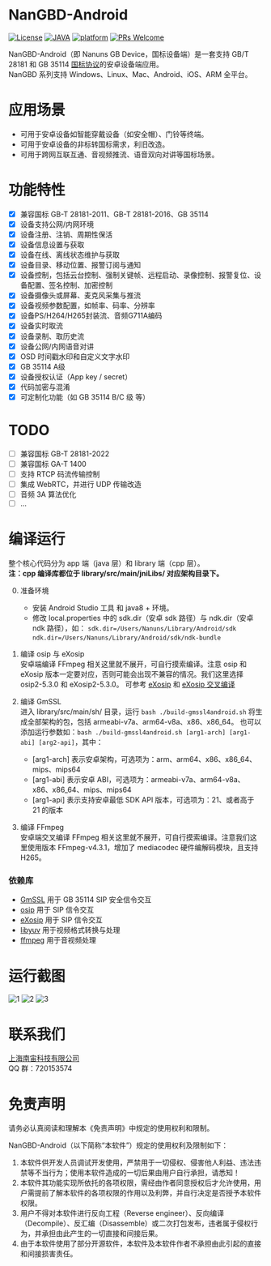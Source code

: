 # NanGBD-Android

[![License](https://img.shields.io/badge/License-Apache%202.0-blue.svg)](https://github.com/nanguantong/NanGBD-Android/blob/main/LICENSE)
[![JAVA](https://img.shields.io/badge/language-java%20|%20cpp-red.svg)](https://en.cppreference.com/)
[![platform](https://img.shields.io/badge/platform-android%20-green.svg)](https://github.com/nanguantong/NanGBD-Android)
[![PRs Welcome](https://img.shields.io/badge/PRs-welcome-yellow.svg)](https://github.com/nanguantong/NanGBD-Android/pulls)

NanGBD-Android（即 Nanuns GB Device，国标设备端）是一套支持 GB/T 28181 和 GB 35114 [国标协议](https://github.com/nanguantong/GB-Doc)的安卓设备端应用。  
NanGBD 系列支持 Windows、Linux、Mac、Android、iOS、ARM 全平台。


# 应用场景

* 可用于安卓设备如智能穿戴设备（如安全帽）、门铃等终端。
* 可用于安卓设备的非标转国标需求，利旧改造。
* 可用于跨网互联互通、音视频推流、语音双向对讲等国标场景。

# 功能特性

- [X]  兼容国标 GB-T 28181-2011、GB-T 28181-2016、GB 35114
- [X]  设备支持公网/内网环境
- [X]  设备注册、注销、周期性保活
- [X]  设备信息设置与获取
- [X]  设备在线、离线状态维护与获取
- [X]  设备目录、移动位置、报警订阅与通知
- [X]  设备控制，包括云台控制、强制关键帧、远程启动、录像控制、报警复位、设备配置、签名控制、加密控制
- [X]  设备摄像头或屏幕、麦克风采集与推流
- [X]  设备视频参数配置，如帧率、码率、分辨率
- [X]  设备PS/H264/H265封装流、音频G711A编码
- [X]  设备实时取流
- [X]  设备录制、取历史流
- [X]  设备公网/内网语音对讲
- [X]  OSD 时间戳水印和自定义文字水印
- [X]  GB 35114 A级
- [X]  设备授权认证（App key / secret）
- [X]  代码加密与混淆
- [X]  可定制化功能（如 GB 35114 B/C 级 等）

# TODO

- [ ]  兼容国标 GB-T 28181-2022
- [ ]  兼容国标 GA-T 1400
- [ ]  支持 RTCP 码流传输控制
- [ ]  集成 WebRTC，并进行 UDP 传输改造
- [ ]  音频 3A 算法优化
- [ ]  ...

# 编译运行

整个核心代码分为 app 端（java 层）和 library 端（cpp 层）。  
**注：cpp 编译库都位于 library/src/main/jniLibs/ 对应架构目录下。**

0. 准备环境
   * 安装 Android Studio 工具 和 java8 + 环境。
   * 修改 local.properties 中的 sdk.dir（安卓 sdk 路径）与 ndk.dir（安卓 ndk 路径），如：
     `sdk.dir=/Users/Nanuns/Library/Android/sdk`  
     `ndk.dir=/Users/Nanuns/Library/Android/sdk/ndk-bundle`


1. 编译 osip 与 eXosip  
   安卓端编译 FFmpeg 相关这里就不展开，可自行摸索编译。注意 osip 和 eXosip 版本一定要对应，否则可能会出现不兼容的情况。我们这里选择 osip2-5.3.0 和 eXosip2-5.3.0。
   可参考 [eXosip](https://github.com/xueqing/exosip) 和 [eXosip 交叉编译](https://blog.csdn.net/zhuyunier/article/details/79085345)


2. 编译 GmSSL  
   进入 library/src/main/sh/ 目录，运行 `bash ./build-gmssl4android.sh` 将生成全部架构的包，包括 armeabi-v7a、arm64-v8a、x86、x86_64。
   也可以添加运行参数如：`bash ./build-gmssl4android.sh [arg1-arch] [arg1-abi] [arg2-api]`，其中：

   * [arg1-arch] 表示安卓架构，可选项为：arm、arm64、x86、x86_64、mips、mips64
   * [arg1-abi]  表示安卓 ABI，可选项为：armeabi-v7a、arm64-v8a、x86、x86_64、mips、mips64
   * [arg1-api]  表示支持安卓最低 SDK API 版本，可选项为：21、或者高于 21 的版本


3. 编译 FFmpeg  
   安卓端交叉编译 FFmpeg 相关这里就不展开，可自行摸索编译。注意我们这里使用版本 FFmpeg-v4.3.1，增加了 mediacodec 硬件编解码模块，且支持 H265。


### 依赖库

* [GmSSL](https://github.com/guanzhi/GmSSL) 用于 GB 35114 SIP 安全信令交互
* [osip](https://ftp.gnu.org/gnu/osip/) 用于 SIP 信令交互
* [eXosip](https://download.savannah.gnu.org/releases/exosip/) 用于 SIP 信令交互
* [libyuv](https://github.com/lemenkov/libyuv) 用于视频格式转换与处理
* [ffmpeg](https://ffmpeg.org/) 用于音视频处理

# 运行截图

![1](doc/snapshot/1.jpg "1.jpg")
![2](doc/snapshot/2.jpg "2.jpg")
![3](doc/snapshot/3.jpg "3.jpg")


# 联系我们
[上海南宙科技有限公司](https://www.nanuns.com)  
QQ 群：720153574


# 免责声明

请务必认真阅读和理解本《免责声明》中规定的使用权利和限制。

NanGBD-Android（以下简称“本软件”）规定的使用权利及限制如下：

1. 本软件供开发人员调试开发使用，严禁用于一切侵权、侵害他人利益、违法违禁等不当行为；使用本软件造成的一切后果由用户自行承担，请悉知！  
2. 本软件其功能实现所依托的各项权限，需经由作者同意授权后才允许使用，用户需提前了解本软件的各项权限的作用以及利弊，并自行决定是否授予本软件权限。
3. 用户不得对本软件进行反向工程（Reverse engineer）、反向编译（Decompile）、反汇编（Disassemble）或二次打包发布，违者属于侵权行为，并承担由此产生的一切直接和间接后果。
4. 由于本软件使用了部分开源软件，本软件及本软件作者不承担由此引起的直接和间接损害责任。
